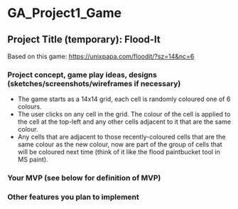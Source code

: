 # GA_Project1_Game

## Project Title (temporary): Flood-It
Based on this game: https://unixpapa.com/floodit/?sz=14&nc=6

### Project concept, game play ideas, designs (sketches/screenshots/wireframes if necessary)
- The game starts as a 14x14 grid, each cell is randomly coloured one of 6 colours.
- The user clicks on any cell in the grid. The colour of the cell is applied to the cell at the top-left and any other cells adjacent to it that are the same colour. 
- Any cells that are adjacent to those recently-coloured cells that are the same colour as the new colour, now are part of the group of cells that will be coloured next time (think of it like the flood paintbucket tool in MS paint).

### Your MVP (see below for definition of MVP)

### Other features you plan to implement
